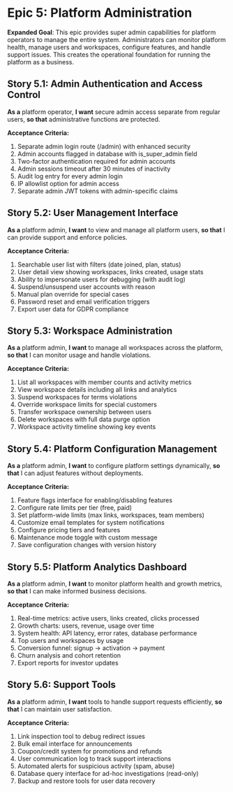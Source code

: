# Epic 5: Platform Administration

**Expanded Goal**: This epic provides super admin capabilities for platform operators to manage the entire system. Administrators can monitor platform health, manage users and workspaces, configure features, and handle support issues. This creates the operational foundation for running the platform as a business.

## Story 5.1: Admin Authentication and Access Control

**As a** platform operator,
**I want** secure admin access separate from regular users,
**so that** administrative functions are protected.

**Acceptance Criteria:**
1. Separate admin login route (/admin) with enhanced security
2. Admin accounts flagged in database with is_super_admin field
3. Two-factor authentication required for admin accounts
4. Admin sessions timeout after 30 minutes of inactivity
5. Audit log entry for every admin login
6. IP allowlist option for admin access
7. Separate admin JWT tokens with admin-specific claims

## Story 5.2: User Management Interface

**As a** platform admin,
**I want** to view and manage all platform users,
**so that** I can provide support and enforce policies.

**Acceptance Criteria:**
1. Searchable user list with filters (date joined, plan, status)
2. User detail view showing workspaces, links created, usage stats
3. Ability to impersonate users for debugging (with audit log)
4. Suspend/unsuspend user accounts with reason
5. Manual plan override for special cases
6. Password reset and email verification triggers
7. Export user data for GDPR compliance

## Story 5.3: Workspace Administration

**As a** platform admin,
**I want** to manage all workspaces across the platform,
**so that** I can monitor usage and handle violations.

**Acceptance Criteria:**
1. List all workspaces with member counts and activity metrics
2. View workspace details including all links and analytics
3. Suspend workspaces for terms violations
4. Override workspace limits for special customers
5. Transfer workspace ownership between users
6. Delete workspaces with full data purge option
7. Workspace activity timeline showing key events

## Story 5.4: Platform Configuration Management

**As a** platform admin,
**I want** to configure platform settings dynamically,
**so that** I can adjust features without deployments.

**Acceptance Criteria:**
1. Feature flags interface for enabling/disabling features
2. Configure rate limits per tier (free, paid)
3. Set platform-wide limits (max links, workspaces, team members)
4. Customize email templates for system notifications
5. Configure pricing tiers and features
6. Maintenance mode toggle with custom message
7. Save configuration changes with version history

## Story 5.5: Platform Analytics Dashboard

**As a** platform admin,
**I want** to monitor platform health and growth metrics,
**so that** I can make informed business decisions.

**Acceptance Criteria:**
1. Real-time metrics: active users, links created, clicks processed
2. Growth charts: users, revenue, usage over time
3. System health: API latency, error rates, database performance
4. Top users and workspaces by usage
5. Conversion funnel: signup → activation → payment
6. Churn analysis and cohort retention
7. Export reports for investor updates

## Story 5.6: Support Tools

**As a** platform admin,
**I want** tools to handle support requests efficiently,
**so that** I can maintain user satisfaction.

**Acceptance Criteria:**
1. Link inspection tool to debug redirect issues
2. Bulk email interface for announcements
3. Coupon/credit system for promotions and refunds
4. User communication log to track support interactions
5. Automated alerts for suspicious activity (spam, abuse)
6. Database query interface for ad-hoc investigations (read-only)
7. Backup and restore tools for user data recovery
